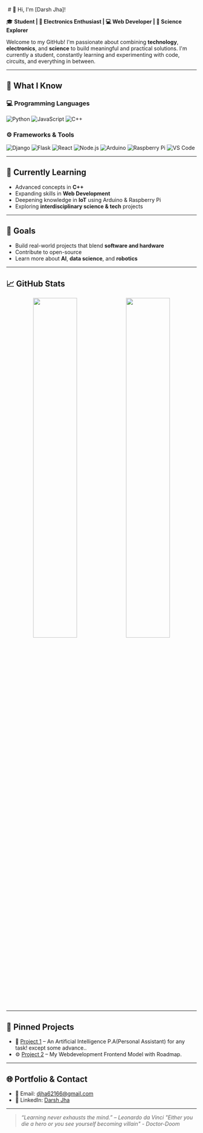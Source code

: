 <img src="" width="">
# 👋 Hi, I'm [Darsh Jha]!

🎓 **Student | 🔧 Electronics Enthusiast | 💻 Web Developer | 🔬 Science Explorer**

Welcome to my GitHub! I'm passionate about combining **technology**, **electronics**, and **science** to build meaningful and practical solutions. I'm currently a student, constantly learning and experimenting with code, circuits, and everything in between.

---

## 🧠 What I Know

### 💻 Programming Languages
![Python](https://img.shields.io/badge/-Python-3776AB?style=flat-square&logo=python&logoColor=white)
![JavaScript](https://img.shields.io/badge/-JavaScript-F7DF1E?style=flat-square&logo=javascript&logoColor=black)
![C++](https://img.shields.io/badge/-C++-00599C?style=flat-square&logo=cplusplus&logoColor=white)

### ⚙️ Frameworks & Tools
![Django](https://img.shields.io/badge/-Django-092E20?style=flat-square&logo=django)
![Flask](https://img.shields.io/badge/-Flask-000000?style=flat-square&logo=flask)
![React](https://img.shields.io/badge/-React-61DAFB?style=flat-square&logo=react&logoColor=black)
![Node.js](https://img.shields.io/badge/-Node.js-339933?style=flat-square&logo=node.js&logoColor=white)
![Arduino](https://img.shields.io/badge/-Arduino-00979D?style=flat-square&logo=arduino&logoColor=white)
![Raspberry Pi](https://img.shields.io/badge/-Raspberry%20Pi-A22846?style=flat-square&logo=raspberrypi&logoColor=white)
![VS Code](https://img.shields.io/badge/-VS%20Code-007ACC?style=flat-square&logo=visual-studio-code)

---

## 🌱 Currently Learning
- Advanced concepts in **C++**
- Expanding skills in **Web Development**
- Deepening knowledge in **IoT** using Arduino & Raspberry Pi
- Exploring **interdisciplinary science & tech** projects

---

## 🚀 Goals
- Build real-world projects that blend **software and hardware**
- Contribute to open-source
- Learn more about **AI**, **data science**, and **robotics**

---

## 📈 GitHub Stats

<p align="center">
  <img src="https://github-readme-stats.vercel.app/api?username=darsh970&show_icons=true&theme=radical" width="48%" />
  <img src="https://github-readme-streak-stats.herokuapp.com/?user=darsh970&theme=radical" width="48%" />
</p>

---

## 📌 Pinned Projects
<!-- Replace with your repo names -->
- 🔧 [Project 1](https://github.com/darsh970/My-AI-Assistant) – An Artificial Intelligence P.A(Personal Assistant) for any task! except some advance..
- ⚙️ [Project 2](https://github.com/darsh970/Web-Development) – My Webdevelopment Frontend Model with Roadmap.
---

## 🌐 Portfolio & Contact

- 📧 Email: djha62166@gmail.com
- 💼 LinkedIn: [Darsh Jha](www.linkedin.com/in/darsh-jha-407356361)
---

> _“Learning never exhausts the mind.” – Leonardo da Vinci_
> _"Either you die a hero or you see yourself becoming villain"_ - _Doctor-Doom_


